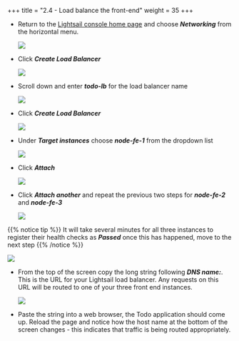 +++
title = "2.4 - Load balance the front-end"
weight = 35
+++

* Return to the <a href="https://lightsail.aws.amazon.com/ls/webapp/home/" target="_blank">Lightsail console home page</a> and choose ***Networking*** from the horizontal menu. 

    ![](../../images/2-4-1.jpg?classes=border)

* Click ***Create Load Balancer***

    ![](../../images/2-4-2.jpg?classes=border)

* Scroll down and enter ***todo-lb*** for the load balancer name

    ![](../../images/2-4-3.jpg?classes=border)

* Click ***Create Load Balancer***

    ![](../../images/2-4-4.jpg?classes=border)

* Under ***Target instances*** choose ***node-fe-1*** from the dropdown list

    ![](../../images/2-4-5.jpg?classes=border)

* Click ***Attach***

    ![](../../images/2-4-6.jpg?classes=border)

* Click ***Attach another*** and repeat the previous two steps for ***node-fe-2*** and ***node-fe-3***

    ![](../../images/2-4-7.jpg?classes=border)

{{% notice tip %}}
It will take several minutes for all three instances to register their health checks as ***Passed*** once this has happened, move to the next step
{{% /notice %}}

![](../../images/2-4-7a.jpg?classes=border)

* From the top of the screen copy the long string following ***DNS name:***. This is the URL for your Lightsail load balancer. Any requests on this URL will be routed to one of your three front end instances. 

    ![](../../images/2-4-8.jpg?classes=border)

* Paste the string into a web browser, the Todo application should come up. Reload the page and notice how the host name at the bottom of the screen changes - this indicates that traffic is being routed appropriately. 

